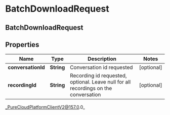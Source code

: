 # BatchDownloadRequest

## BatchDownloadRequest

## Properties

|Name | Type | Description | Notes|
|------------ | ------------- | ------------- | -------------|
| **conversationId** | **String** | Conversation id requested | [optional] |
| **recordingId** | **String** | Recording id requested, optional.  Leave null for all recordings on the conversation | [optional] |



_PureCloudPlatformClientV2@157.0.0_
